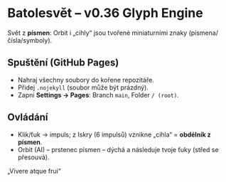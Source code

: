 # Batolesvět – v0.36 Glyph Engine
Svět z **písmen**: Orbit i „cihly“ jsou tvořené miniaturními znaky (písmena/čísla/symboly).

## Spuštění (GitHub Pages)
- Nahraj všechny soubory do kořene repozitáře.
- Přidej `.nojekyll` (soubor může být prázdný).
- Zapni **Settings → Pages**: Branch `main`, Folder `/ (root)`.

## Ovládání
- Klik/ťuk → impuls; z Iskry (6 impulsů) vznikne „cihla“ = **obdélník z písmen**.
- Orbit (AI) – prstenec písmen – dýchá a následuje tvoje ťuky (střed se přesouvá).

„Vivere atque frui“
